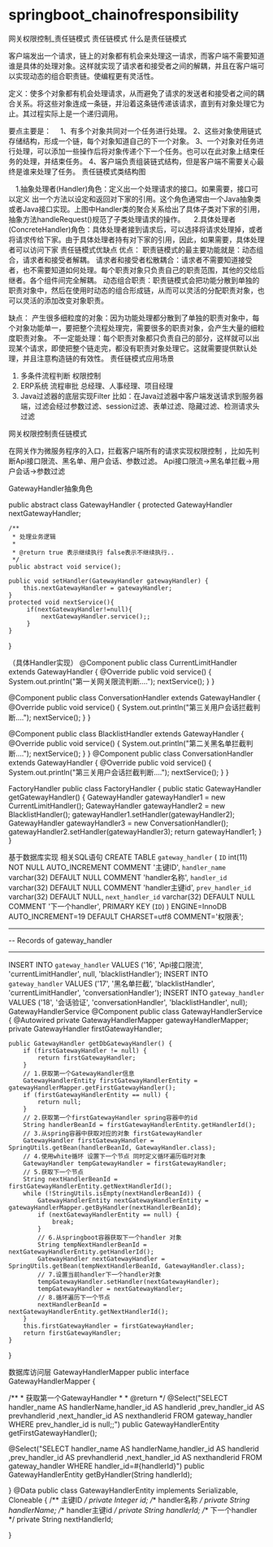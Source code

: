 # springboot_chainofresponsibility
网关权限控制_责任链模式
责任链模式
什么是责任链模式

客户端发出一个请求，链上的对象都有机会来处理这一请求，而客户端不需要知道谁是具体的处理对象。这样就实现了请求者和接受者之间的解耦，并且在客户端可以实现动态的组合职责链。使编程更有灵活性。

定义：使多个对象都有机会处理请求，从而避免了请求的发送者和接受者之间的耦合关系。将这些对象连成一条链，并沿着这条链传递该请求，直到有对象处理它为止。其过程实际上是一个递归调用。

要点主要是：
　1、有多个对象共同对一个任务进行处理。
  2、这些对象使用链式存储结构，形成一个链，每个对象知道自己的下一个对象。
  3、一个对象对任务进行处理，可以添加一些操作后将对象传递个下一个任务。也可以在此对象上结束任务的处理，并结束任务。
  4、客户端负责组装链式结构，但是客户端不需要关心最终是谁来处理了任务。
责任链模式类结构图

　1.抽象处理者(Handler)角色：定义出一个处理请求的接口。如果需要，接口可以定义 出一个方法以设定和返回对下家的引用。这个角色通常由一个Java抽象类或者Java接口实现。上图中Handler类的聚合关系给出了具体子类对下家的引用，抽象方法handleRequest()规范了子类处理请求的操作。
　2.具体处理者(ConcreteHandler)角色：具体处理者接到请求后，可以选择将请求处理掉，或者将请求传给下家。由于具体处理者持有对下家的引用，因此，如果需要，具体处理者可以访问下家
责任链模式优缺点
优点：
职责链模式的最主要功能就是：动态组合，请求者和接受者解耦。
请求者和接受者松散耦合：请求者不需要知道接受者，也不需要知道如何处理。每个职责对象只负责自己的职责范围，其他的交给后继者。各个组件间完全解耦。
动态组合职责：职责链模式会把功能分散到单独的职责对象中，然后在使用时动态的组合形成链，从而可以灵活的分配职责对象，也可以灵活的添加改变对象职责。

缺点：
产生很多细粒度的对象：因为功能处理都分散到了单独的职责对象中，每个对象功能单一，要把整个流程处理完，需要很多的职责对象，会产生大量的细粒度职责对象。
不一定能处理：每个职责对象都只负责自己的部分，这样就可以出现某个请求，即使把整个链走完，都没有职责对象处理它。这就需要提供默认处理，并且注意构造链的有效性。
责任链模式应用场景
1.	多条件流程判断 权限控制
2.	ERP系统 流程审批 总经理、人事经理、项目经理
3.	Java过滤器的底层实现Filter 
比如：在Java过滤器中客户端发送请求到服务器端，过滤会经过参数过滤、session过滤、表单过滤、隐藏过滤、检测请求头过滤
 

网关权限控制责任链模式

在网关作为微服务程序的入口，拦截客户端所有的请求实现权限控制 ，比如先判断Api接口限流、黑名单、用户会话、参数过滤。
Api接口限流→黑名单拦截→用户会话→参数过滤

GatewayHandler抽象角色

public abstract class GatewayHandler {
    protected GatewayHandler nextGatewayHandler;

    /**
     * 处理业务逻辑
     *
     * @return true 表示继续执行 false表示不继续执行..
     */
    public abstract void service();

    public void setHandler(GatewayHandler gatewayHandler) {
        this.nextGatewayHandler = gatewayHandler;
    }
    protected void nextService(){
         if(nextGatewayHandler!=null){
             nextGatewayHandler.service();;
         }
    }
}



（具体Handler实现）
@Component
public class CurrentLimitHandler extends GatewayHandler {
    @Override
    public void service() {
        System.out.println("第一关网关限流判断....");
        nextService();
    }
}



@Component
public class ConversationHandler extends GatewayHandler {
    @Override
    public void service() {
        System.out.println("第三关用户会话拦截判断....");
        nextService();
    }
}



@Component
public class BlacklistHandler extends GatewayHandler {
    @Override
    public void service() {
        System.out.println("第二关黑名单拦截判断....");
        nextService();
    }
}
@Component
public class ConversationHandler extends GatewayHandler {
    @Override
    public void service() {
        System.out.println("第三关用户会话拦截判断....");
        nextService();
    }
}





FactoryHandler
public class FactoryHandler {
    public static GatewayHandler getGatewayHandler() {
        GatewayHandler gatewayHandler1 = new CurrentLimitHandler();
        GatewayHandler gatewayHandler2 = new BlacklistHandler();
        gatewayHandler1.setHandler(gatewayHandler2);
        GatewayHandler gatewayHandler3 = new ConversationHandler();
        gatewayHandler2.setHandler(gatewayHandler3);
        return gatewayHandler1;
    }
}


基于数据库实现
相关SQL语句
CREATE TABLE `gateway_handler` (
  `ID` int(11) NOT NULL AUTO_INCREMENT COMMENT '主键ID',
  `handler_name` varchar(32) DEFAULT NULL COMMENT 'handler名称',
  `handler_id` varchar(32) DEFAULT NULL COMMENT 'handler主键id',
  `prev_handler_id` varchar(32) DEFAULT NULL,
  `next_handler_id` varchar(32) DEFAULT NULL COMMENT '下一个handler',
  PRIMARY KEY (`ID`)
) ENGINE=InnoDB AUTO_INCREMENT=19 DEFAULT CHARSET=utf8 COMMENT='权限表';

-- ----------------------------
-- Records of gateway_handler
-- ----------------------------
INSERT INTO `gateway_handler` VALUES ('16', 'Api接口限流', 'currentLimitHandler', null, 'blacklistHandler');
INSERT INTO `gateway_handler` VALUES ('17', '黑名单拦截', 'blacklistHandler', 'currentLimitHandler', 'conversationHandler');
INSERT INTO `gateway_handler` VALUES ('18', '会话验证', 'conversationHandler', 'blacklistHandler', null);
GatewayHandlerService
@Component
public class GatewayHandlerService {
    @Autowired
    private GatewayHandlerMapper gatewayHandlerMapper;
    private GatewayHandler firstGatewayHandler;

    public GatewayHandler getDbGatewayHandler() {
        if (firstGatewayHandler != null) {
            return firstGatewayHandler;
        }
        // 1.获取第一个GatewayHandler信息
        GatewayHandlerEntity firstGatewayHandlerEntity = gatewayHandlerMapper.getFirstGatewayHandler();
        if (firstGatewayHandlerEntity == null) {
            return null;
        }
        // 2.获取第一个firstGatewayHandler spring容器中的id
        String handlerBeanId = firstGatewayHandlerEntity.getHandlerId();
        // 3.从spring容器中获取对应的对象 firstGatewayHandler
        GatewayHandler firstGatewayHandler = SpringUtils.getBean(handlerBeanId, GatewayHandler.class);
        // 4.使用white循环 设置下一个节点 同时定义循环遍历临时对象
        GatewayHandler tempGatewayHandler = firstGatewayHandler;
        // 5.获取下一个节点
        String nextHandlerBeanId = firstGatewayHandlerEntity.getNextHandlerId();
        while (!StringUtils.isEmpty(nextHandlerBeanId)) {
            GatewayHandlerEntity nextGatewayHandlerEntity = gatewayHandlerMapper.getByHandler(nextHandlerBeanId);
            if (nextGatewayHandlerEntity == null) {
                break;
            }
            // 6.从springboot容器获取下一个handler 对象
            String tempNextHandlerBeanId = nextGatewayHandlerEntity.getHandlerId();
            GatewayHandler nextGatewayHandler = SpringUtils.getBean(tempNextHandlerBeanId, GatewayHandler.class);
            // 7.设置当前handler下一个handler对象
            tempGatewayHandler.setHandler(nextGatewayHandler);
            tempGatewayHandler = nextGatewayHandler;
            // 8.循环遍历下一个节点
            nextHandlerBeanId = nextGatewayHandlerEntity.getNextHandlerId();
        }
        this.firstGatewayHandler = firstGatewayHandler;
        return firstGatewayHandler;
    }
}

数据库访问层
GatewayHandlerMapper
public interface GatewayHandlerMapper {

   /**
    * 获取第一个GatewayHandler
    * 
    * @return
    */
   @Select("SELECT  handler_name AS handlerName,handler_id AS handlerid ,prev_handler_id AS prevhandlerid ,next_handler_id AS nexthandlerid  FROM gateway_handler WHERE  prev_handler_id is null;;")
   public GatewayHandlerEntity getFirstGatewayHandler();

   @Select("SELECT  handler_name AS handlerName,handler_id AS handlerid ,prev_handler_id AS prevhandlerid ,next_handler_id AS nexthandlerid   FROM gateway_handler WHERE  handler_id=#{handlerId}")
   public GatewayHandlerEntity getByHandler(String handlerId);

}
@Data
public class GatewayHandlerEntity implements Serializable, Cloneable {
   /** 主键ID */
   private Integer id;
   /** handler名称 */
   private String handlerName;
   /** handler主键id */
   private String handlerId;
   /** 下一个handler */
   private String nextHandlerId;


}


